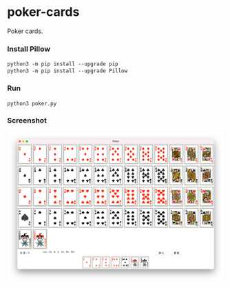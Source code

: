# poker-cards
Poker cards.

### Install Pillow
```shell
python3 -m pip install --upgrade pip
python3 -m pip install --upgrade Pillow
```

### Run
```shell
python3 poker.py
```

### Screenshot
![Image text](res/screenshot.png)
